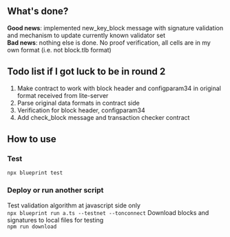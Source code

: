 ## What's done?
**Good news**: implemented new_key_block message with signature validation and mechanism to update currently known validator set  
**Bad news**: nothing else is done. No proof verification, all cells are in my own format (i.e. not block.tlb format)  

## Todo list if I got luck to be in round 2
1. Make contract to work with block header and configparam34 in original format received from lite-server
2. Parse original data formats in contract side
3. Verification for block header, configparam34
4. Add check_block message and transaction checker contract


## How to use

### Test

`npx blueprint test`

### Deploy or run another script
Test validation algorithm at javascript side only  
`npx blueprint run a.ts --testnet --tonconnect`
Download blocks and signatures to local files for testing  
`npm run download`